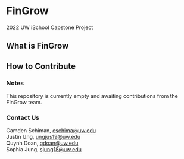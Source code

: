 # FinGrow
2022 UW iSchool Capstone Project

## What is FinGrow
## How to Contribute

### Notes
This repository is currently empty and awaiting contributions from the FinGrow team.

### Contact Us
Camden Schiman, cschima@uw.edu<br>
Justin Ung, ungjus19@uw.edu<br>
Quynh Doan, qdoan@uw.edu<br>
Sophia Jung, sjung18@uw.edu

